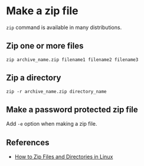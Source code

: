 # Make a zip file

`zip` command is available in many distributions.

## Zip one or more files

```
zip archive_name.zip filename1 filename2 filename3
```

## Zip a directory

```
zip -r archive_name.zip directory_name
```

## Make a password protected zip file

Add `-e` option when making a zip file.

## References

* [How to Zip Files and Directories in Linux](https://linuxize.com/post/how-to-zip-files-and-directories-in-linux/)
